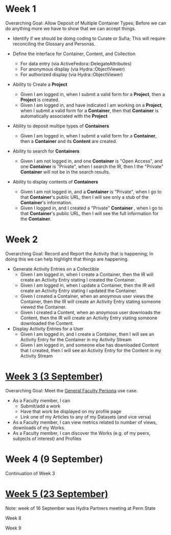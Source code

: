 # Week 1

Overarching Goal: Allow Deposit of Multiple Container Types; Before we can do anything more we have to show that we can accept things.

- Identify if we should be doing coding to Curate or Sufia; This will require reconciling the Glossary and Personas.
- Define the interface for Container, Content, and Collection
	- For data entry (via ActiveFedora::DelegateAttributes)
	- For anonymous display (via Hydra::ObjectViewer)
	- For authorized display (via Hydra::ObjectViewer)
- Ability to Create a **Project**
	- Given I am logged in, when I submit a valid form for a **Project**, then a **Project** is created.
	- Given I am logged in, and have indicated I am working on a **Project**, when I submit a valid form for a **Container**, then that **Container** is automatically associated with the **Project**
- Ability to deposit multipe types of **Containers**
	- Given I am logged in, when I submit a valid form for a **Container**, then a **Container** and its **Content** are created.
- Ability to search for **Containers**
	- Given I am not logged in, and one **Container** is "Open Access", and one **Container** is "Private", when I search the IR, then I the "Private" **Container** will not be in the search results.

- Ability to display contents of **Containers**
	- Given I am not logged in, and a **Container** is "Private", when I go to that **Container**'s public URL, then I will see only a stub of the **Container**'s information.
	- Given I logged in, and I created a "Private" **Container** , when I go to that **Container**'s public URL, then I will see the full information for the **Container**.


# Week 2

Overarching Goal: Record and Report the Activity that is happening; In doing this we can help highlight that things are happening.

- Generate Activity Entries on a Collectible
	- Given I am logged in, when I create a Container, then the IR will create an Activity Entry stating I created the Container.
	- Given I am logged in, when I update a Container, then the IR will create an Activity Entry stating I updated the Container.
	- Given I created a Container, when an anoymous user views the Container, then the IR will create an Activity Entry stating someone viewed the Container.
	- Given I created a Content, when an anoymous user downloads the Content, then the IR will create an Activity Entry stating someone downloaded the Content.
- Display Activity Entries for a User
	- Given I am logged in, and I create a Container, then I will see an Activity Entry for the Container in my Activity Stream
	- Given I am logged in, and someone else has downloaded Content that I created, then I will see an Activity Entry for the Content in my Activity Stream

# [Week 3 (3 September)](https://github.com/ndlib/planning/issues?milestone=6&page=1&state=open)

Overarching Goal: Meet the [General Faculty Persona](https://github.com/ndlib/planning/blob/master/Curate/Personas.md#general-faculty) use case.

- As a Faculty member, I can
	- Submit/add a work
	- Have that work be displayed on my profile page
	- Link one of my Articles to any of my Datasets (and vice versa)
- As a Faculty member, I can view metrics related to number of views, downloads of my Works.
- As a Faculty member, I can discover the Works (e.g. of my peers, subjects of interest) and Profiles

# Week 4 (9 September)
Continuation of Week 3

# [Week 5 (23 September)](https://github.com/ndlib/planning/issues?milestone=9&state=open) 

Note: week of 16 September was Hydra Partners meeting at Penn State


Week 8

Week 9
